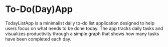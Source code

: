 # To-Do(Day)App
  TodayListApp is a minimalist daily to-do list application designed to help users focus on what needs to be done today.
The app tracks daily tasks and visualizes productivity through a simple graph that shows how many tasks have been completed each day.

